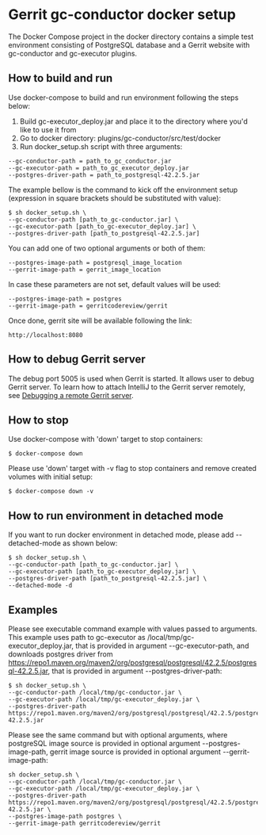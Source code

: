 # Gerrit gc-conductor docker setup

The Docker Compose project in the docker directory contains a simple
test environment consisting of PostgreSQL database and a Gerrit website
with gc-conductor and gc-executor plugins.

## How to build and run

Use docker-compose to build and run environment following the steps below:

1. Build gc-executor_deploy.jar and place it to the directory where you'd like to use it from
2. Go to docker directory: plugins/gc-conductor/src/test/docker
3. Run docker_setup.sh script with three arguments:

```
--gc-conductor-path = path_to_gc_conductor.jar
--gc-executor-path = path_to_gc_executor_deploy.jar
--postgres-driver-path = path_to_postgresql-42.2.5.jar
```

The example bellow is the command to kick off the environment setup
(expression in square brackets should be substituted with value):

```
$ sh docker_setup.sh \
--gc-conductor-path [path_to_gc-conductor.jar] \
--gc-executor-path [path_to_gc-executor_deploy.jar] \
--postgres-driver-path [path_to_postgresql-42.2.5.jar]
```

You can add one of two optional arguments or both of them:

```
--postgres-image-path = postgresql_image_location
--gerrit-image-path = gerrit_image_location
```

In case these parameters are not set, default values will be used:

```
--postgres-image-path = postgres
--gerrit-image-path = gerritcodereview/gerrit
```

Once done, gerrit site will be available following the link:

```
http://localhost:8080
```

## How to debug Gerrit server

The debug port 5005 is used when Gerrit is started. It allows user to debug Gerrit server.
To learn how to attach IntelliJ to the Gerrit server remotely, see
[Debugging a remote Gerrit server](https://gerrit-review.googlesource.com/Documentation/dev-intellij.html#remote-debug).

## How to stop

Use docker-compose with 'down' target to stop containers:

```
$ docker-compose down
```

Please use 'down' target with -v flag to stop containers
and remove created volumes with initial setup:

```
$ docker-compose down -v
```

## How to run environment in detached mode

If you want to run docker environment in detached mode, please add --detached-mode as shown below:

```
$ sh docker_setup.sh \
--gc-conductor-path [path_to_gc-conductor.jar] \
--gc-executor-path [path_to_gc-executor_deploy.jar] \
--postgres-driver-path [path_to_postgresql-42.2.5.jar] \
--detached-mode -d
```

## Examples

Please see executable command example with values passed to arguments.
This example uses path to gc-executor as /local/tmp/gc-executor_deploy.jar,
that is provided in argument --gc-executor-path,
and downloads postgres driver from https://repo1.maven.org/maven2/org/postgresql/postgresql/42.2.5/postgresql-42.2.5.jar,
that is provided in argument --postgres-driver-path:

```
$ sh docker_setup.sh \
--gc-conductor-path /local/tmp/gc-conductor.jar \
--gc-executor-path /local/tmp/gc-executor_deploy.jar \
--postgres-driver-path https://repo1.maven.org/maven2/org/postgresql/postgresql/42.2.5/postgresql-42.2.5.jar
```

Please see the same command but with optional arguments, where
postgreSQL image source is provided in optional argument --postgres-image-path,
gerrit image source is provided in optional argument --gerrit-image-path:

```
sh docker_setup.sh \
--gc-conductor-path /local/tmp/gc-conductor.jar \
--gc-executor-path /local/tmp/gc-executor_deploy.jar \
--postgres-driver-path https://repo1.maven.org/maven2/org/postgresql/postgresql/42.2.5/postgresql-42.2.5.jar \
--postgres-image-path postgres \
--gerrit-image-path gerritcodereview/gerrit
```

